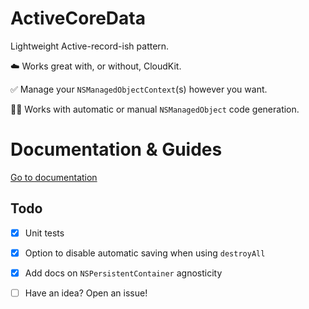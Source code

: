 
# ActiveCoreData

Lightweight Active-record-ish pattern.

☁️ Works great with, or without, CloudKit.

✅ Manage your `NSManagedObjectContext`(s) however you want.

👨‍💻 Works with automatic or manual `NSManagedObject` code generation.

# Documentation & Guides

[Go to documentation](https://coredataplus.readme.io/)

## Todo
- [x] Unit tests
- [x] Option to disable automatic saving when using `destroyAll`
- [x] Add docs on `NSPersistentContainer` agnosticity
- [ ] Have an idea? Open an issue!

